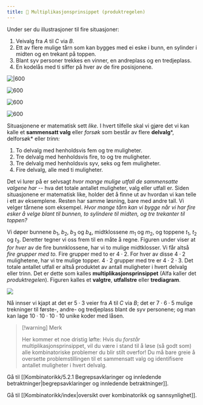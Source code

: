 ```yaml
---
title: 📄 Multiplikasjonsprinsippet (produktregelen)
---
```


Under ser du illustrasjoner til fire situasjoner:

1.  Veivalg fra $A$ til $C$ via $B$.
2.  Ett av flere mulige tårn som kan bygges med ei eske i bunn, en
    sylinder i midten og en trekant på toppen.
3.  Blant syv personer trekkes en vinner, en andreplass og en
    tredjeplass.
4.  En kodelås med ti siffer på hver av de fire posisjonene.

![|600](Files/media/image110.png)

![600](Files/media/image111.png)


![600](Files/media/image112.png)

![600](Files/media/image113.png)

Situasjonene er matematisk sett *like.* I hvert tilfelle skal vi gjøre
det vi kan kalle et **sammensatt valg** eller *forsøk* som består av
flere **delvalg***, delforsøk* eller *trinn:*

1.  To delvalg med henholdsvis fem og tre muligheter.
2.  Tre delvalg med henholdsvis fire, to og tre muligheter.
3.  Tre delvalg med henholdsvis syv, seks og fem muligheter.
4.  Fire delvalg, alle med ti muligheter.

Det vi lurer på er selvsagt *hvor mange mulige utfall de sammensatte
valgene har --* hva det totale antallet muligheter, valg eller utfall
er. Siden situasjonene er matematisk like, holder det å finne ut av
hvordan vi kan telle i ett av eksemplene. Resten har samme løsning, bare
med andre tall. Vi velger tårnene som eksempel. *Hvor mange tårn kan vi
bygge når vi har fire esker å velge blant til bunnen, to sylindere til
midten, og tre trekanter til toppen?*

Vi døper bunnene $b_{1},\ b_{2},\ b_{3}$ og $b_{4}$, midtklossene
$m_{1}$ og $m_{2}$, og toppene $t_{1},\ t_{2}$ og $t_{3}$. Deretter
tegner vi oss frem til en måte å regne. Figuren under viser at *for
hver* av de fire bunnklossene, har vi to mulige midtklosser. Vi får
altså *fire grupper med to.* Fire grupper med to er $4 \cdot 2$. For
hver av disse $4 \cdot 2$ mulighetene, har vi tre mulige topper.
$4 \cdot 2$ grupper med tre er $4 \cdot 2 \cdot 3$. Det totale antallet
utfall er altså produktet av antall muligheter i hvert delvalg eller
trinn. Det er dette som kalles **multiplikasjonsprinsippet** (Alfa
kaller det *produktregelen*). Figuren kalles et **valgtre**,
**utfallstre** eller **trediagram**.

![](Files/media/image114.png)

Nå innser vi kjapt at det er $5 \cdot 3$ veier fra $A$ til $C$ via $B$;
det er $7 \cdot 6 \cdot 5$ mulige trekninger til første-, andre- og
tredjeplass blant de syv personene; og man kan lage
$10 \cdot 10 \cdot 10 \cdot 10$ unike koder med låsen.

> [!warning] Merk 
> 
> Her kommer et noe dristig løfte: Hvis du *forstår*
> multiplikasjonsprinsippet, vil du være i stand til å løse (så godt
> som) alle kombinatoriske problemer du blir stilt overfor! Du må bare
> greie å oversette problemstillingen til et sammensatt valg og
> identifisere antallet muligheter i hvert delvalg.

Gå til [[Kombinatorikk/5.2.1 Begrepsavklaringer og innledende betraktninger|begrepsavklaringer og innledende betraktninger]].


Gå til [[Kombinatorikk/index|oversikt over kombinatorikk og sannsynlighet]].